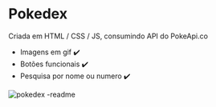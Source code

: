 # Pokedex

Criada em HTML / CSS / JS, consumindo API do PokeApi.co

* Imagens em gif :heavy_check_mark:
* Botões funcionais :heavy_check_mark:
* Pesquisa por nome ou numero :heavy_check_mark:

![pokedex -readme](https://user-images.githubusercontent.com/75036802/179870138-f00d26c4-aa28-4c4f-bcab-cf2cf2a64dcf.png)
